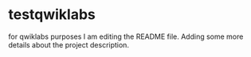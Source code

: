 # testqwiklabs
for qwiklabs purposes
I am editing the README file. Adding some more details about the project description.

